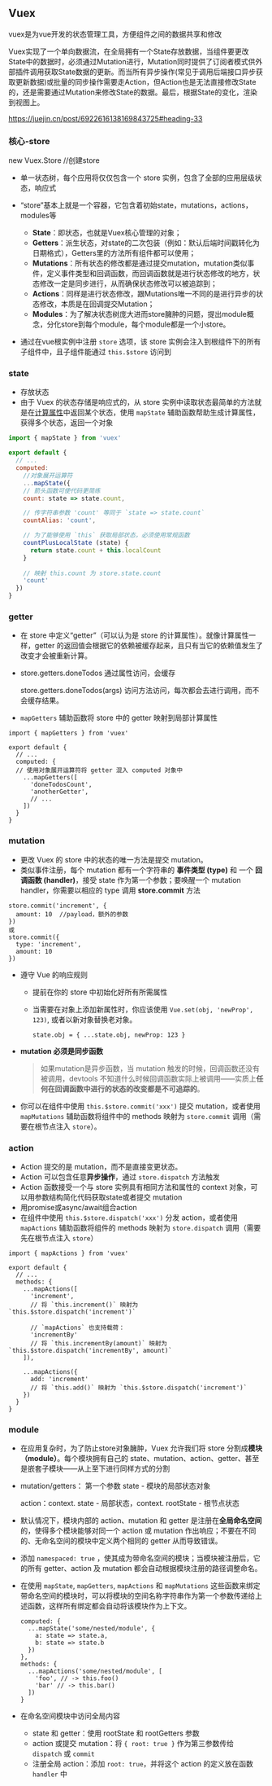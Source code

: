 ## Vuex

vuex是为vue开发的状态管理工具，方便组件之间的数据共享和修改

Vuex实现了一个单向数据流，在全局拥有一个State存放数据，当组件要更改State中的数据时，必须通过Mutation进行，Mutation同时提供了订阅者模式供外部插件调用获取State数据的更新。而当所有异步操作(常见于调用后端接口异步获取更新数据)或批量的同步操作需要走Action，但Action也是无法直接修改State的，还是需要通过Mutation来修改State的数据。最后，根据State的变化，渲染到视图上。

https://juejin.cn/post/6922616138169843725#heading-33

### 核心-store

new Vuex.Store  //创建store

- 单一状态树，每个应用将仅仅包含一个 store 实例，包含了全部的应用层级状态，响应式

- “store”基本上就是一个容器，它包含着初始state，mutations，actions，modules等
  - **State**：即状态，也就是Vuex核心管理的对象；
  - **Getters**：派生状态，对state的二次包装（例如：默认后端时间戳转化为日期格式），Getters里的方法所有组件都可以使用；
  - **Mutations**：所有状态的修改都是通过提交mutation，mutation类似事件，定义事件类型和回调函数，而回调函数就是进行状态修改的地方，状态修改一定是同步进行，从而确保状态修改可以被追踪到；
  - **Actions**：同样是进行状态修改，跟Mutations唯一不同的是进行异步的状态修改，本质是在回调提交Mutation；
  - **Modules**：为了解决状态树庞大进而store臃肿的问题，提出module概念，分化store到每个module，每个module都是一个小store。
- 通过在vue根实例中注册 `store` 选项，该 store 实例会注入到根组件下的所有子组件中，且子组件能通过 `this.$store` 访问到

### state

- 存放状态
- 由于 Vuex 的状态存储是响应式的，从 store 实例中读取状态最简单的方法就是在[计算属性](https://cn.vuejs.org/guide/computed.html)中返回某个状态，使用 `mapState` 辅助函数帮助生成计算属性，获得多个状态，返回一个对象

```js
import { mapState } from 'vuex'

export default {
  // ...
  computed: 
    //对象展开运算符
    ...mapState({
    // 箭头函数可使代码更简练
    count: state => state.count,

    // 传字符串参数 'count' 等同于 `state => state.count`
    countAlias: 'count',

    // 为了能够使用 `this` 获取局部状态，必须使用常规函数
    countPlusLocalState (state) {
      return state.count + this.localCount
    }
      
    // 映射 this.count 为 store.state.count
  	'count'
  })
}
```



### getter

- 在 store 中定义“getter”（可以认为是 store 的计算属性）。就像计算属性一样，getter 的返回值会根据它的依赖被缓存起来，且只有当它的依赖值发生了改变才会被重新计算。

- store.getters.doneTodos 通过属性访问，会缓存

  store.getters.doneTodos(args) 访问方法访问，每次都会去进行调用，而不会缓存结果。

- `mapGetters` 辅助函数将 store 中的 getter 映射到局部计算属性

```
import { mapGetters } from 'vuex'

export default {
  // ...
  computed: {
  // 使用对象展开运算符将 getter 混入 computed 对象中
    ...mapGetters([
      'doneTodosCount',
      'anotherGetter',
      // ...
    ])
  }
}
```

### mutation

- 更改 Vuex 的 store 中的状态的唯一方法是提交 mutation。
- 类似事件注册，每个 mutation 都有一个字符串的 **事件类型 (type)** 和 一个 **回调函数 (handler)**，接受 state 作为第一个参数；要唤醒一个 mutation handler，你需要以相应的 type 调用 **store.commit** 方法

```
store.commit('increment', {
  amount: 10  //payload，额外的参数
})
或
store.commit({
  type: 'increment',
  amount: 10
})
```

- 遵守 Vue 的响应规则

  - 提前在你的 store 中初始化好所有所需属性

  - 当需要在对象上添加新属性时，你应该使用 `Vue.set(obj, 'newProp', 123)`, 或者以新对象替换老对象。

    ```
    state.obj = { ...state.obj, newProp: 123 }
    ```

- **mutation 必须是同步函数**

  > 如果mutation是异步函数，当 mutation 触发的时候，回调函数还没有被调用，devtools 不知道什么时候回调函数实际上被调用——实质上**任何在回调函数中进行的状态的改变都是不可追踪的**。

- 你可以在组件中使用 `this.$store.commit('xxx')` 提交 mutation，或者使用 `mapMutations` 辅助函数将组件中的 methods 映射为 `store.commit` 调用（需要在根节点注入 `store`）。

### action

- Action 提交的是 mutation，而不是直接变更状态。
- Action 可以包含任意**异步操作**，通过 `store.dispatch` 方法触发
- Action 函数接受一个与 store 实例具有相同方法和属性的 context 对象，可以用参数结构简化代码获取state或者提交 mutation
- 用promise或async/await组合action
- 在组件中使用 `this.$store.dispatch('xxx')` 分发 action，或者使用 `mapActions` 辅助函数将组件的 methods 映射为 `store.dispatch` 调用（需要先在根节点注入 `store`）

```
import { mapActions } from 'vuex'

export default {
  // ...
  methods: {
    ...mapActions([
      'increment', 
      // 将 `this.increment()` 映射为 `this.$store.dispatch('increment')`

      // `mapActions` 也支持载荷：
      'incrementBy' 
      // 将 `this.incrementBy(amount)` 映射为`this.$store.dispatch('incrementBy', amount)`
    ]),
    
    ...mapActions({
      add: 'increment' 
      // 将 `this.add()` 映射为 `this.$store.dispatch('increment')`
    })
  }
}
```

### module

- 在应用复杂时，为了防止store对象臃肿，Vuex 允许我们将 store 分割成**模块（module）**。每个模块拥有自己的 state、mutation、action、getter、甚至是嵌套子模块——从上至下进行同样方式的分割

- mutation/getters： 第一个参数 state - 模块的局部状态对象

  action：context. state - 局部状态，context. rootState - 根节点状态

- 默认情况下，模块内部的 action、mutation 和 getter 是注册在**全局命名空间**的，使得多个模块能够对同一个 action 或 mutation 作出响应；不要在不同的、无命名空间的模块中定义两个相同的 getter 从而导致错误。

- 添加 `namespaced: true` ，使其成为带命名空间的模块；当模块被注册后，它的所有 getter、action 及 mutation 都会自动根据模块注册的路径调整命名。

- 在使用 `mapState`, `mapGetters`, `mapActions` 和 `mapMutations` 这些函数来绑定带命名空间的模块时，可以将模块的空间名称字符串作为第一个参数传递给上述函数，这样所有绑定都会自动将该模块作为上下文。

  ```
  computed: {
    ...mapState('some/nested/module', {
      a: state => state.a,
      b: state => state.b
    })
  },
  methods: {
    ...mapActions('some/nested/module', [
      'foo', // -> this.foo()
      'bar' // -> this.bar()
    ])
  }
  ```

- 在命名空间模块中访问全局内容

  - state 和 getter：使用 rootState 和 rootGetters 参数
  -  action 或提交 mutation：将 `{ root: true }` 作为第三参数传给 `dispatch` 或 `commit` 
  - 注册全局 action：添加 `root: true`，并将这个 action 的定义放在函数 `handler` 中
  
  
  
  
  
  
  
  
